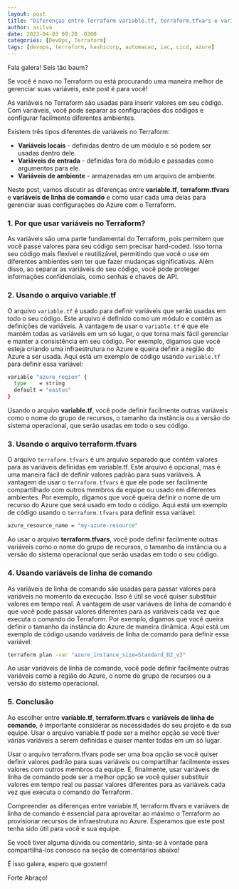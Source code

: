 ```yaml
---
layout: post
title: "Diferenças entre Terraform variable.tf, terraform.tfvars e variáveis de linha de comando"
author: asilva
date: 2023-04-03 09:20 -0300
categories: [DevOps, Terraform]
tags: [devops, terraform, hashicorp, automacao, iac, cicd, azure]
---
```


Fala galera! Seis tão baum?

Se você é novo no Terraform ou está procurando uma maneira melhor de gerenciar suas variáveis, este post é para você! 

As variáveis ​​no Terraform são usadas para inserir valores em seu código. Com variáveis, você pode separar as configurações dos códigos e configurar facilmente diferentes ambientes. 

Existem três tipos diferentes de variáveis no Terraform:

- **Variáveis locais** - definidas dentro de um módulo e só podem ser usadas dentro dele.
- **Variáveis de entrada** - definidas fora do módulo e passadas como argumentos para ele.
- **Variáveis ​​de ambiente** - armazenadas em um arquivo de ambiente.

Neste post, vamos discutir as diferenças entre **variable.tf**, **terraform.tfvars** e **variáveis de linha de comando** e como usar cada uma delas para gerenciar suas configurações do Azure com o Terraform.

### **1. Por que usar variáveis no Terraform?**

As variáveis ​​são uma parte fundamental do Terraform, pois permitem que você passe valores para seu código sem precisar hard-coded. Isso torna seu código mais flexível e reutilizável, permitindo que você o use em diferentes ambientes sem ter que fazer mudanças significativas. Além disso, ao separar as variáveis ​​do seu código, você pode proteger informações confidenciais, como senhas e chaves de API.

### **2. Usando o arquivo variable.tf**

O arquivo `variable.tf` é usado para definir variáveis que serão usadas em todo o seu código. Este arquivo é definido como um módulo e contém as definições de variáveis. A vantagem de usar o `variable.tf` é que ele mantém todas as variáveis em um só lugar, o que torna mais fácil gerenciar e manter a consistência em seu código. Por exemplo, digamos que você esteja criando uma infraestrutura no Azure e queira definir a região do Azure a ser usada. Aqui está um exemplo de código usando `variable.tf` para definir essa variável:

````bash
variable "azure_region" {
  type    = string
  default = "eastus"
}
````

Usando o arquivo **variable.tf**, você pode definir facilmente outras variáveis como o nome do grupo de recursos, o tamanho da instância ou a versão do sistema operacional, que serão usadas em todo o seu código.

### **3. Usando o arquivo terraform.tfvars**

O arquivo `terraform.tfvars` é um arquivo separado que contém valores para as variáveis definidas em variable.tf. Este arquivo é opcional, mas é uma maneira fácil de definir valores padrão para suas variáveis. A vantagem de usar o `terraform.tfvars` é que ele pode ser facilmente compartilhado com outros membros da equipe ou usado em diferentes ambientes. Por exemplo, digamos que você queira definir o nome de um recurso do Azure que será usado em todo o código. Aqui está um exemplo de código usando o `terraform.tfvars` para definir essa variável:

````bash
azure_resource_name = "my-azure-resource"
````

Ao usar o arquivo **terraform.tfvars**, você pode definir facilmente outras variáveis como o nome do grupo de recursos, o tamanho da instância ou a versão do sistema operacional que serão usadas em todo o seu código.

### **4. Usando variáveis de linha de comando**

As variáveis de linha de comando são usadas para passar valores para variáveis no momento da execução. Isso é útil se você quiser substituir valores em tempo real. A vantagem de usar variáveis de linha de comando é que você pode passar valores diferentes para as variáveis cada vez que executa o comando do Terraform. Por exemplo, digamos que você queira definir o tamanho da instância do Azure de maneira dinâmica. Aqui está um exemplo de código usando variáveis de linha de comando para definir essa variável:

````bash
terraform plan -var "azure_instance_size=Standard_D2_v3"
````

Ao usar variáveis de linha de comando, você pode definir facilmente outras variáveis como a região do Azure, o nome do grupo de recursos ou a versão do sistema operacional.

### **5. Conclusão**

Ao escolher entre **variable.tf**, **terraform.tfvars** e **variáveis de linha de comando**, é importante considerar as necessidades do seu projeto e da sua equipe. Usar o arquivo variable.tf pode ser a melhor opção se você tiver várias variáveis a serem definidas e quiser manter todas em um só lugar. 

Usar o arquivo terraform.tfvars pode ser uma boa opção se você quiser definir valores padrão para suas variáveis ou compartilhar facilmente esses valores com outros membros da equipe. E, finalmente, usar variáveis de linha de comando pode ser a melhor opção se você quiser substituir valores em tempo real ou passar valores diferentes para as variáveis cada vez que executa o comando do Terraform.

Compreender as diferenças entre variable.tf, terraform.tfvars e variáveis de linha de comando é essencial para aproveitar ao máximo o Terraform ao provisionar recursos de infraestrutura no Azure. Esperamos que este post tenha sido útil para você e sua equipe. 

Se você tiver alguma dúvida ou comentário, sinta-se à vontade para compartilhá-los conosco na seção de comentários abaixo!

É isso galera, espero que gostem!

Forte Abraço!
